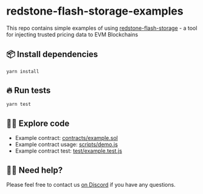 # redstone-flash-storage-examples

This repo contains simple examples of using [redstone-flash-storage](https://www.npmjs.com/package/redstone-flash-storage) - a tool for injecting trusted pricing data to EVM Blockchains

## 📦 Install dependencies
```bash
yarn install
```

## 🔥 Run tests
```bash
yarn test
```

## 🧑‍💻 Explore code
- Example contract: [contracts/example.sol](contracts/example.sol)
- Example contract usage: [scripts/demo.js](scripts/demo.js)
- Example contract test: [test/example.test.js](test/example.test.js)

## 🙋‍♂️ Need help?
Please feel free to contact us [on Discord](https://redstone.finance/discord) if you have any questions.

